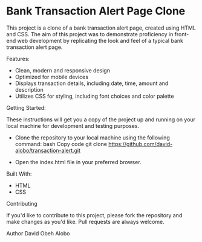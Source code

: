 # Bank Transaction Alert Page Clone

This project is a clone of a bank transaction alert page, created using HTML and CSS. The aim of this project was to demonstrate proficiency in front-end web development by replicating the look and feel of a typical bank transaction alert page.

Features:

- Clean, modern and responsive design
- Optimized for mobile devices
- Displays transaction details, including date, time, amount and description
- Utilizes CSS for styling, including font choices and color palette

Getting Started:

These instructions will get you a copy of the project up and running on your local machine for development and testing purposes.

- Clone the repository to your local machine using the following command:
bash
Copy code
git clone https://github.com/david-alobo/transaction-alert.git

- Open the index.html file in your preferred browser.

Built With:

- HTML
- CSS

Contributing

If you'd like to contribute to this project, please fork the repository and make changes as you'd like. Pull requests are always welcome.

Author
David Obeh Alobo
